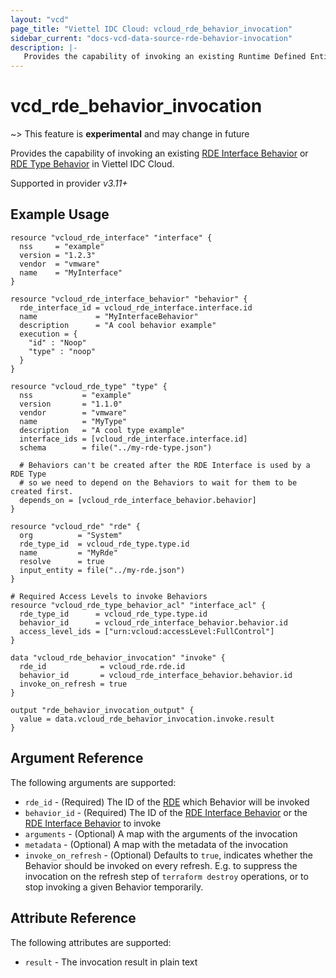 ```yaml
---
layout: "vcd"
page_title: "Viettel IDC Cloud: vcloud_rde_behavior_invocation"
sidebar_current: "docs-vcd-data-source-rde-behavior-invocation"
description: |-
   Provides the capability of invoking an existing Runtime Defined Entity Behavior in Viettel IDC Cloud.
---
```


# vcd\_rde\_behavior\_invocation

~> This feature is **experimental** and may change in future

Provides the capability of invoking an existing [RDE Interface Behavior](/providers/vmware/vcd/latest/docs/resources/rde_interface_behavior)
or [RDE Type Behavior](/providers/vmware/vcd/latest/docs/resources/rde_type_behavior) in Viettel IDC Cloud.

Supported in provider *v3.11+*

## Example Usage

```hcl
resource "vcloud_rde_interface" "interface" {
  nss     = "example"
  version = "1.2.3"
  vendor  = "vmware"
  name    = "MyInterface"
}

resource "vcloud_rde_interface_behavior" "behavior" {
  rde_interface_id = vcloud_rde_interface.interface.id
  name             = "MyInterfaceBehavior"
  description      = "A cool behavior example"
  execution = {
    "id" : "Noop"
    "type" : "noop"
  }
}

resource "vcloud_rde_type" "type" {
  nss           = "example"
  version       = "1.1.0"
  vendor        = "vmware"
  name          = "MyType"
  description   = "A cool type example"
  interface_ids = [vcloud_rde_interface.interface.id]
  schema        = file("../my-rde-type.json")

  # Behaviors can't be created after the RDE Interface is used by a RDE Type
  # so we need to depend on the Behaviors to wait for them to be created first.
  depends_on = [vcloud_rde_interface_behavior.behavior]
}

resource "vcloud_rde" "rde" {
  org          = "System"
  rde_type_id  = vcloud_rde_type.type.id
  name         = "MyRde"
  resolve      = true
  input_entity = file("../my-rde.json")
}

# Required Access Levels to invoke Behaviors
resource "vcloud_rde_type_behavior_acl" "interface_acl" {
  rde_type_id      = vcloud_rde_type.type.id
  behavior_id      = vcloud_rde_interface_behavior.behavior.id
  access_level_ids = ["urn:vcloud:accessLevel:FullControl"]
}

data "vcloud_rde_behavior_invocation" "invoke" {
  rde_id            = vcloud_rde.rde.id
  behavior_id       = vcloud_rde_interface_behavior.behavior.id
  invoke_on_refresh = true
}

output "rde_behavior_invocation_output" {
  value = data.vcloud_rde_behavior_invocation.invoke.result
}
```

## Argument Reference

The following arguments are supported:

* `rde_id` - (Required) The ID of the [RDE](/providers/vmware/vcd/latest/docs/resources/rde) which Behavior will be invoked
* `behavior_id` - (Required) The ID of the [RDE Interface Behavior](/providers/vmware/vcd/latest/docs/resources/rde_interface_behavior) or
  the [RDE Interface Behavior](/providers/vmware/vcd/latest/docs/resources/rde_type_behavior) to invoke
* `arguments` - (Optional) A map with the arguments of the invocation
* `metadata` - (Optional) A map with the metadata of the invocation
* `invoke_on_refresh` - (Optional) Defaults to `true`, indicates whether the Behavior should be invoked on every refresh.
  E.g. to suppress the invocation on the refresh step of `terraform destroy` operations, or to stop invoking a given Behavior temporarily.

## Attribute Reference

The following attributes are supported:

* `result` - The invocation result in plain text
